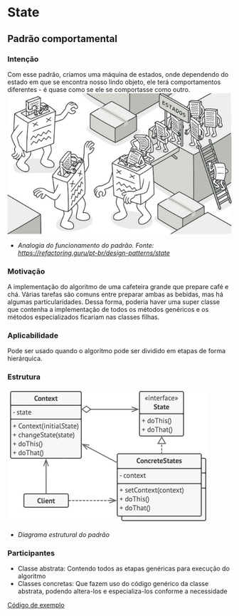 # State
## Padrão comportamental

### Intenção
Com esse padrão, criamos uma máquina de estados, onde dependendo do estado em que se encontra nosso lindo objeto, ele terá comportamentos diferentes - é quase como se ele se comportasse como outro.
![Analogia do funcionamento do padrão](./analogia-padrao.jpg)
- *Analogia do funcionamento do padrão. Fonte: <https://refactoring.guru/pt-br/design-patterns/state>*


### Motivação
A implementação do algoritmo de uma cafeteira grande que prepare café e chá. Várias tarefas são comuns entre preparar ambas as bebidas, mas há algumas particularidades. Dessa forma, poderia haver uma super classe que contenha a implementação de todos os métodos genéricos e os métodos especializados ficariam nas classes filhas.

### Aplicabilidade
Pode ser usado quando o algoritmo pode ser dividido em etapas de forma hierárquica.

### Estrutura
![Diagrama estrutural do padrão](./diagrama-padrao.jpg)
- *Diagrama estrutural do padrão*


### Participantes
- Classe abstrata: Contendo todos as etapas genéricas para execução do algoritmo
- Classes concretas: Que fazem uso do código genérico da classe abstrata, podendo altera-los e especializa-los conforme a necessidade

[Código de exemplo](./exemplo)
